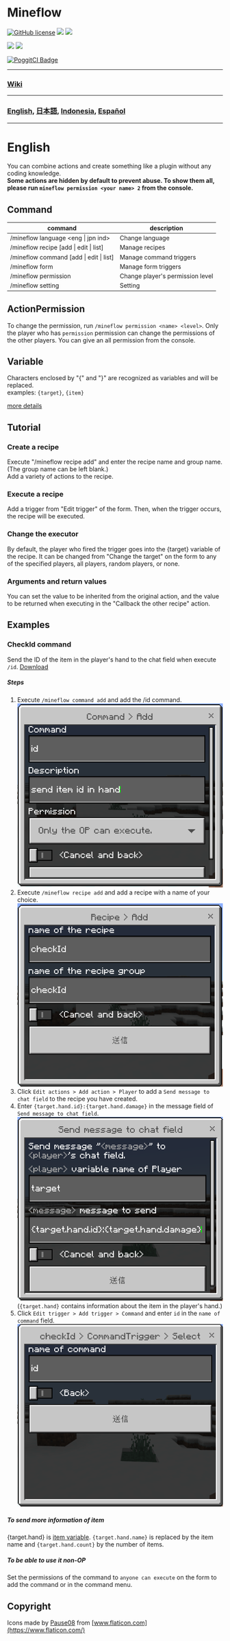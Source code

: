# Mineflow

[![GitHub license](https://img.shields.io/badge/license-UIUC/NCSA-blue.svg)](https://github.com/aieuo/Mineflow/blob/master/LICENSE) [![](https://poggit.pmmp.io/shield.state/Mineflow)](https://poggit.pmmp.io/p/Mineflow) [![](https://poggit.pmmp.io/shield.api/Mineflow)](https://poggit.pmmp.io/p/Mineflow)

[![](https://poggit.pmmp.io/shield.dl/Mineflow)](https://poggit.pmmp.io/p/Mineflow) [![](https://poggit.pmmp.io/shield.dl.total/Mineflow)](https://poggit.pmmp.io/p/Mineflow)

[![PoggitCI Badge](https://poggit.pmmp.io/ci.badge/aieuo/Mineflow/Mineflow)](https://poggit.pmmp.io/ci/aieuo/Mineflow/Mineflow)

---

### [Wiki](https://Mineflow.github.io/docs)

---

### [English](/README.md), [日本語](/.github/readme/jpn.md), [Indonesia](/.github/readme/ind.md), [Español](/.github/readme/spa.md)

---

# English

You can combine actions and create something like a plugin without any coding knowledge.  
**Some actions are hidden by default to prevent abuse. To show them all, please run `mineflow permission <your name> 2` from the console.**

## Command

| command                                         | description                      |
| ----------------------------------------------- | -------------------------------- |
| /mineflow language <eng &#124; jpn ind>         | Change language                  |
| /mineflow recipe [add &#124; edit &#124; list]  | Manage recipes                   |
| /mineflow command [add &#124; edit &#124; list] | Manage command triggers          |
| /mineflow form                                  | Manage form triggers             |
| /mineflow permission <name> <level>             | Change player's permission level |
| /mineflow setting                               | Setting                          |

## ActionPermission

To change the permission, run `/mineflow permission <name> <level>`. Only the player who has `permission` permission can change the permissions of the other players. You can give an all permission from the console.

## Variable

Characters enclosed by "{" and "}" are recognized as variables and will be replaced.  
examples: `{target}`, `{item}`

[more details](https://mineflow.github.io/docs/eng/#/variable/about)

## Tutorial

### Create a recipe

Execute "/mineflow recipe add" and enter the recipe name and group name. (The group name can be left blank.)    
Add a variety of actions to the recipe.

### Execute a recipe

Add a trigger from "Edit trigger" of the form. Then, when the trigger occurs, the recipe will be executed.

### Change the executor

By default, the player who fired the trigger goes into the {target} variable of the recipe. It can be changed from "Change the target" on the form to any of the specified players, all players, random players, or none.

### Arguments and return values

You can set the value to be inherited from the original action, and the value to be returned when executing in the "Callback the other recipe" action.

## Examples

### CheckId command

Send the ID of the item in the player's hand to the chat field when execute `/id`. [Download](https://github.com/aieuo/MineflowExamples/blob/master/checkId.json)

##### Steps

1. Execute `/mineflow command add` and add the /id command.  
   ![addCommand](https://github.com/aieuo/images/blob/master/mineflow/eng/CheckId_1.png?raw=true)
2. Execute `/mineflow recipe add` and add a recipe with a name of your choice.  
   ![addRecipe](https://github.com/aieuo/images/blob/master/mineflow/eng/CheckId_2.png?raw=true)
3. Click `Edit actions > Add action > Player` to add a `Send message to chat field` to the recipe you have created.
4. Enter `{target.hand.id}:{target.hand.damage}` in the message field of `Send message to chat field`.  
   ![addAction](https://github.com/aieuo/images/blob/master/mineflow/eng/CheckId_3.png?raw=true) (`{target.hand}` contains information about the item in the player's hand.)
5. Click `Edit trigger > Add trigger > Command` and enter `id` in the `name of command` field. ![addTrigger](https://github.com/aieuo/images/blob/master/mineflow/eng/CheckId_4.png?raw=true)

##### To send more information of item

{target.hand} is [item variable](https://github.com/aieuo/Mineflow/wiki/Variable#item). `{target.hand.name}` is replaced by the item name and `{target.hand.count}` by the number of items.

##### To be able to use it non-OP

Set the permissions of the command to `anyone can execute` on the form to add the command or in the command menu.

## Copyright

Icons made by [Pause08](https://www.flaticon.com/authors/pause08) from [www.flaticon.com](https://www.flaticon.com/)
